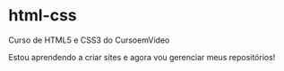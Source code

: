 # html-css
 Curso de HTML5 e CSS3 do CursoemVideo

Estou aprendendo a criar sites e agora vou gerenciar meus
repositórios!